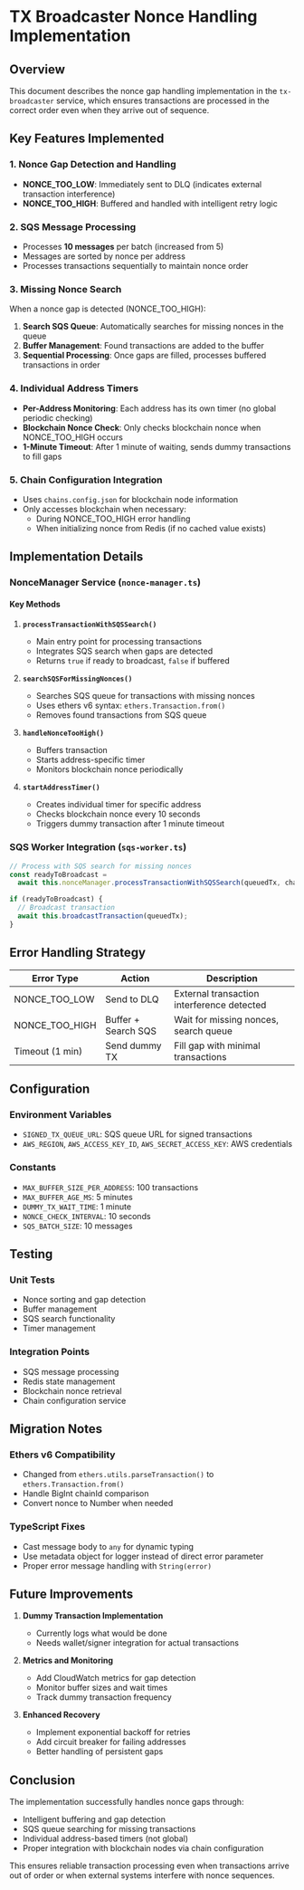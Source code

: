 # TX Broadcaster Nonce Handling Implementation

## Overview

This document describes the nonce gap handling implementation in the `tx-broadcaster` service, which ensures transactions are processed in the correct order even when they arrive out of sequence.

## Key Features Implemented

### 1. Nonce Gap Detection and Handling

- **NONCE_TOO_LOW**: Immediately sent to DLQ (indicates external transaction interference)
- **NONCE_TOO_HIGH**: Buffered and handled with intelligent retry logic

### 2. SQS Message Processing

- Processes **10 messages** per batch (increased from 5)
- Messages are sorted by nonce per address
- Processes transactions sequentially to maintain nonce order

### 3. Missing Nonce Search

When a nonce gap is detected (NONCE_TOO_HIGH):

1. **Search SQS Queue**: Automatically searches for missing nonces in the queue
2. **Buffer Management**: Found transactions are added to the buffer
3. **Sequential Processing**: Once gaps are filled, processes buffered transactions in order

### 4. Individual Address Timers

- **Per-Address Monitoring**: Each address has its own timer (no global periodic checking)
- **Blockchain Nonce Check**: Only checks blockchain nonce when NONCE_TOO_HIGH occurs
- **1-Minute Timeout**: After 1 minute of waiting, sends dummy transactions to fill gaps

### 5. Chain Configuration Integration

- Uses `chains.config.json` for blockchain node information
- Only accesses blockchain when necessary:
  - During NONCE_TOO_HIGH error handling
  - When initializing nonce from Redis (if no cached value exists)

## Implementation Details

### NonceManager Service (`nonce-manager.ts`)

#### Key Methods

1. **`processTransactionWithSQSSearch()`**
   - Main entry point for processing transactions
   - Integrates SQS search when gaps are detected
   - Returns `true` if ready to broadcast, `false` if buffered

2. **`searchSQSForMissingNonces()`**
   - Searches SQS queue for transactions with missing nonces
   - Uses ethers v6 syntax: `ethers.Transaction.from()`
   - Removes found transactions from SQS queue

3. **`handleNonceTooHigh()`**
   - Buffers transaction
   - Starts address-specific timer
   - Monitors blockchain nonce periodically

4. **`startAddressTimer()`**
   - Creates individual timer for specific address
   - Checks blockchain nonce every 10 seconds
   - Triggers dummy transaction after 1 minute timeout

### SQS Worker Integration (`sqs-worker.ts`)

```typescript
// Process with SQS search for missing nonces
const readyToBroadcast =
  await this.nonceManager.processTransactionWithSQSSearch(queuedTx, chainId);

if (readyToBroadcast) {
  // Broadcast transaction
  await this.broadcastTransaction(queuedTx);
}
```

## Error Handling Strategy

| Error Type      | Action              | Description                                |
| --------------- | ------------------- | ------------------------------------------ |
| NONCE_TOO_LOW   | Send to DLQ         | External transaction interference detected |
| NONCE_TOO_HIGH  | Buffer + Search SQS | Wait for missing nonces, search queue      |
| Timeout (1 min) | Send dummy TX       | Fill gap with minimal transactions         |

## Configuration

### Environment Variables

- `SIGNED_TX_QUEUE_URL`: SQS queue URL for signed transactions
- `AWS_REGION`, `AWS_ACCESS_KEY_ID`, `AWS_SECRET_ACCESS_KEY`: AWS credentials

### Constants

- `MAX_BUFFER_SIZE_PER_ADDRESS`: 100 transactions
- `MAX_BUFFER_AGE_MS`: 5 minutes
- `DUMMY_TX_WAIT_TIME`: 1 minute
- `NONCE_CHECK_INTERVAL`: 10 seconds
- `SQS_BATCH_SIZE`: 10 messages

## Testing

### Unit Tests

- Nonce sorting and gap detection
- Buffer management
- SQS search functionality
- Timer management

### Integration Points

- SQS message processing
- Redis state management
- Blockchain nonce retrieval
- Chain configuration service

## Migration Notes

### Ethers v6 Compatibility

- Changed from `ethers.utils.parseTransaction()` to `ethers.Transaction.from()`
- Handle BigInt chainId comparison
- Convert nonce to Number when needed

### TypeScript Fixes

- Cast message body to `any` for dynamic typing
- Use metadata object for logger instead of direct error parameter
- Proper error message handling with `String(error)`

## Future Improvements

1. **Dummy Transaction Implementation**
   - Currently logs what would be done
   - Needs wallet/signer integration for actual transactions

2. **Metrics and Monitoring**
   - Add CloudWatch metrics for gap detection
   - Monitor buffer sizes and wait times
   - Track dummy transaction frequency

3. **Enhanced Recovery**
   - Implement exponential backoff for retries
   - Add circuit breaker for failing addresses
   - Better handling of persistent gaps

## Conclusion

The implementation successfully handles nonce gaps through:

- Intelligent buffering and gap detection
- SQS queue searching for missing transactions
- Individual address-based timers (not global)
- Proper integration with blockchain nodes via chain configuration

This ensures reliable transaction processing even when transactions arrive out of order or when external systems interfere with nonce sequences.
